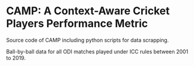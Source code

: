 # CAMP: A Context-Aware Cricket Players Performance Metric
Source code of CAMP including python scripts for data scrapping.

Ball-by-ball data for all ODI matches played under ICC rules between 2001 to 2019.